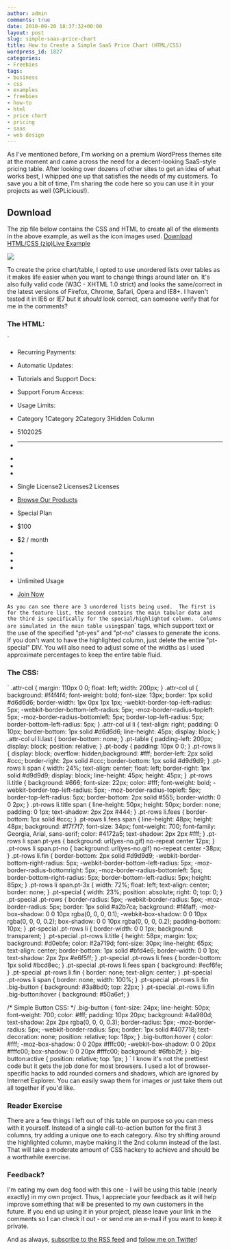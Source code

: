 ```yaml
---
author: admin
comments: true
date: 2010-09-20 18:37:32+00:00
layout: post
slug: simple-saas-price-chart
title: How to Create a Simple SaaS Price Chart (HTML/CSS)
wordpress_id: 1827
categories:
- Freebies
tags:
- business
- css
- examples
- freebies
- how-to
- html
- price chart
- pricing
- saas
- web design
---
```


As I've mentioned before, I'm working on a premium WordPress themes site at the moment and came across the need for a decent-looking SaaS-style pricing table.  After looking over dozens of other sites to get an idea of what works best, I whipped one up that satisfies the needs of my customers.  To save you a bit of time, I'm sharing the code here so you can use it in your projects as well (GPLicious!).<!-- more -->


## Download


The zip file below contains the CSS and HTML to create all of the elements in the above example, as well as the icon images used.
[Download HTML/CSS (zip)](http://devgrow.com/examples/pricechart/pricechart.zip)[Live Example](http://devgrow.com/examples/pricechart/)

[![](http://devgrow.com/wp-content/uploads/2010/09/saas-pricechart.gif)](http://devgrow.com/examples/pricechart/)

To create the price chart/table, I opted to use unordered lists over tables as it makes life easier when you want to change things around later on.  It's also fully valid code (W3C - XHTML 1.0 strict) and looks the same/correct in the latest versions of Firefox, Chrome, Safari, Opera and IE8+.  I haven't tested it in IE6 or IE7 but it _should_ look correct, can someone verify that for me in the comments?



### The HTML:


`



	


		


			
  * Recurring Payments:

			
  * Automatic Updates:

			
  * Tutorials and Support Docs:

			
  * Support Forum Access:

			
  * Usage Limits:

		
	


	


		


			


				
  * Category 1Category 2Category 3Hidden Column

				
  * $5$10$20$25

				
  * ----

				
  * 
				
  * 
				
  * 
				
  * Single License2 Licenses2 Licenses

				
  * [Browse Our Products](./products)

			
		


		


			


				
  * Special Plan

				
  * $100

				
  * $2 / month

				
  * 
				
  * 
				
  * 
				
  * Unlimited Usage

				
  * [Join Now](./join)

			
		


	





`
As you can see there are 3 unordered lists being used.  The first is for the feature list, the second contains the main tabular data and the third is specifically for the special/highlighted column.  Columns are simulated in the main table using `span` tags, which support text or the use of the specified "pt-yes" and "pt-no" classes to generate the icons.  If you don't want to have the highlighted column, just delete the entire "pt-special" DIV.  You will also need to adjust some of the widths as I used approximate percentages to keep the entire table fluid.



### The CSS:


`
.attr-col { margin: 110px 0 0; float: left; width: 200px; }
.attr-col ul { background: #f4f4f4; font-weight: bold; font-size: 13px; border: 1px solid #d6d6d6; border-width: 1px 0px 1px 1px; -webkit-border-top-left-radius: 5px; -webkit-border-bottom-left-radius: 5px; -moz-border-radius-topleft: 5px; -moz-border-radius-bottomleft: 5px; border-top-left-radius: 5px; border-bottom-left-radius: 5px; }
.attr-col ul li { text-align: right; padding: 0 10px; border-bottom: 1px solid #d6d6d6; line-height: 45px; display: block; }
.attr-col ul li.last { border-bottom: none; }
.pt-table { padding-left: 200px; display: block; position: relative; }
.pt-body { padding: 10px 0 0; }
.pt-rows li { display: block; overflow: hidden;background: #fff; border-left: 2px solid #ccc; border-right: 2px solid #ccc; border-bottom: 1px solid #d9d9d9;  }
.pt-rows li span { width: 24%; text-align: center; float: left; border-right: 1px solid #d9d9d9; display: block; line-height: 45px; height: 45px; }
.pt-rows li.title { background: #666; font-size: 22px; color: #fff; font-weight: bold; -webkit-border-top-left-radius: 5px; -moz-border-radius-topleft: 5px; border-top-left-radius: 5px; border-bottom: 2px solid #555; border-width: 0 0 2px; }
.pt-rows li.title span { line-height: 50px; height: 50px; border: none; padding: 0 1px; text-shadow: 2px 2px #444; }
.pt-rows li.fees { border-bottom: 1px solid #ccc; }
.pt-rows li.fees span { line-height: 48px; height: 48px; background: #f7f7f7; font-size: 34px; font-weight: 700; font-family: Georgia, Arial, sans-serif; color: #4172a5; text-shadow: 2px 2px #fff; }
.pt-rows li span.pt-yes { background: url(yes-no.gif) no-repeat center 12px; }
.pt-rows li span.pt-no { background: url(yes-no.gif) no-repeat center -38px; }
.pt-rows li.fin { border-bottom: 2px solid #d9d9d9; -webkit-border-bottom-right-radius: 5px; -webkit-border-bottom-left-radius: 5px; -moz-border-radius-bottomright: 5px; -moz-border-radius-bottomleft: 5px; border-bottom-right-radius: 5px; border-bottom-left-radius: 5px; height: 85px; }
.pt-rows li span.pt-3x { width: 72%; float: left; text-align: center; border: none; }
.pt-special { width: 23%; position: absolute; right: 0; top: 0; }
.pt-special .pt-rows { border-radius: 5px; -webkit-border-radius: 5px; -moz-border-radius: 5px; border: 1px solid #a2b7ca; background: #f4faff; 	-moz-box-shadow: 0 0 10px rgba(0, 0, 0, 0.1); -webkit-box-shadow: 0 0 10px rgba(0, 0, 0, 0.2); box-shadow: 0 0 10px rgba(0, 0, 0, 0.2); padding-bottom: 10px; }
.pt-special .pt-rows li { border-width: 0 0 1px; background: transparent; }
.pt-special .pt-rows li.title { height: 58px; margin: 1px; background: #d0ebfe; color: #2a719d; font-size: 30px; line-height: 65px; text-align: center; border-bottom: 1px solid #bfd4e6; border-width: 0 0 1px; text-shadow: 2px 2px #e6f5ff; }
.pt-special .pt-rows li.fees { border-bottom: 1px solid #bcd8ec; }
.pt-special .pt-rows li.fees span { background: #ecf6fe; }
.pt-special .pt-rows li.fin { border: none; text-align: center; }
.pt-special .pt-rows li span { border: none; width: 100%; }
.pt-special .pt-rows li.fin .big-button { background: #3a8bd0; top: 22px; }
.pt-special .pt-rows li.fin .big-button:hover { background: #50a6ef; }

/* Simple Button CSS: */
.big-button { font-size: 24px; line-height: 50px; font-weight: 700; color: #fff; padding: 10px 20px; background: #4a980d; text-shadow: 2px 2px rgba(0, 0, 0, 0.3); border-radius: 5px; -moz-border-radius: 5px; -webkit-border-radius: 5px; border: 1px solid #407718; text-decoration: none; position: relative; top: 18px; }
.big-button:hover { color: #fff; -moz-box-shadow: 0 0 20px #fffc00; -webkit-box-shadow: 0 0 20px #fffc00; box-shadow: 0 0 20px #fffc00; background: #6fbb2f; }
.big-button:active { position: relative; top: 1px; }
`
I know it's not the prettiest code but it gets the job done for most browsers.  I used a lot of browser-specific hacks to add rounded corners and shadows, which are ignored by Internet Explorer.  You can easily swap them for images or just take them out all together if you'd like.



### Reader Exercise


There are a few things I left out of this table on purpose so you can mess with it yourself.  Instead of a single call-to-action button for the first 3 columns, try adding a unique one to each category.  Also try shifting around the highlighted column, maybe making it the 2nd column instead of the last.  That will take a moderate amount of CSS hackery to achieve and should be a worthwhile exercise.



### Feedback?


I'm eating my own dog food with this one - I will be using this table (nearly exactly) in my own project.  Thus, I appreciate your feedback as it will help improve something that will be presented to my own customers in the future.  If you end up using it in your project, please leave your link in the comments so I can check it out - or send me an e-mail if you want to keep it private.

And as always, [subscribe to the RSS feed](http://feeds.feedburner.com/devgrow) and [follow me on Twitter](http://twitter.com/ThinkDevGrow)!
